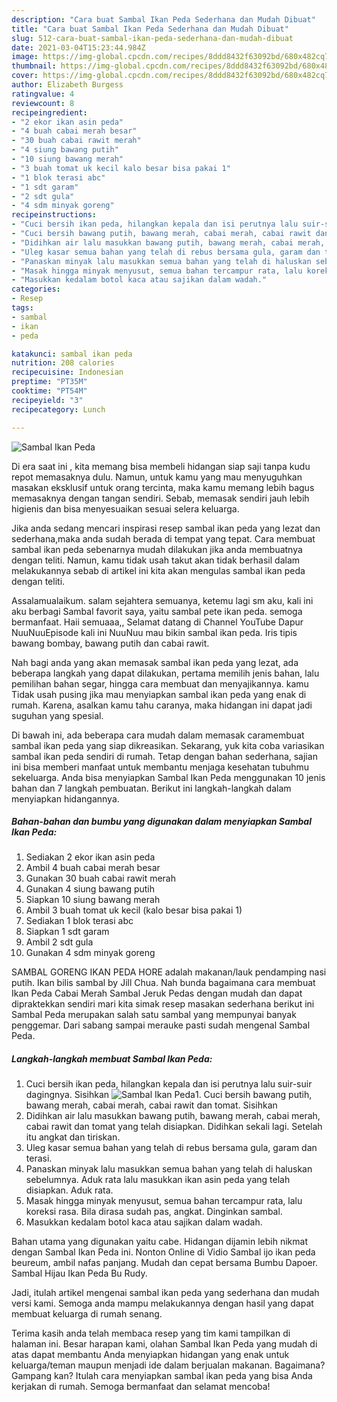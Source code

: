 ```yaml
---
description: "Cara buat Sambal Ikan Peda Sederhana dan Mudah Dibuat"
title: "Cara buat Sambal Ikan Peda Sederhana dan Mudah Dibuat"
slug: 512-cara-buat-sambal-ikan-peda-sederhana-dan-mudah-dibuat
date: 2021-03-04T15:23:44.984Z
image: https://img-global.cpcdn.com/recipes/8ddd8432f63092bd/680x482cq70/sambal-ikan-peda-foto-resep-utama.jpg
thumbnail: https://img-global.cpcdn.com/recipes/8ddd8432f63092bd/680x482cq70/sambal-ikan-peda-foto-resep-utama.jpg
cover: https://img-global.cpcdn.com/recipes/8ddd8432f63092bd/680x482cq70/sambal-ikan-peda-foto-resep-utama.jpg
author: Elizabeth Burgess
ratingvalue: 4
reviewcount: 8
recipeingredient:
- "2 ekor ikan asin peda"
- "4 buah cabai merah besar"
- "30 buah cabai rawit merah"
- "4 siung bawang putih"
- "10 siung bawang merah"
- "3 buah tomat uk kecil kalo besar bisa pakai 1"
- "1 blok terasi abc"
- "1 sdt garam"
- "2 sdt gula"
- "4 sdm minyak goreng"
recipeinstructions:
- "Cuci bersih ikan peda, hilangkan kepala dan isi perutnya lalu suir-suir dagingnya. Sisihkan"
- "Cuci bersih bawang putih, bawang merah, cabai merah, cabai rawit dan tomat. Sisihkan"
- "Didihkan air lalu masukkan bawang putih, bawang merah, cabai merah, cabai rawit dan tomat yang telah disiapkan. Didihkan sekali lagi. Setelah itu angkat dan tiriskan."
- "Uleg kasar semua bahan yang telah di rebus bersama gula, garam dan terasi."
- "Panaskan minyak lalu masukkan semua bahan yang telah di haluskan sebelumnya. Aduk rata lalu masukkan ikan asin peda yang telah disiapkan. Aduk rata."
- "Masak hingga minyak menyusut, semua bahan tercampur rata, lalu koreksi rasa. Bila dirasa sudah pas, angkat. Dinginkan sambal."
- "Masukkan kedalam botol kaca atau sajikan dalam wadah."
categories:
- Resep
tags:
- sambal
- ikan
- peda

katakunci: sambal ikan peda 
nutrition: 208 calories
recipecuisine: Indonesian
preptime: "PT35M"
cooktime: "PT54M"
recipeyield: "3"
recipecategory: Lunch

---
```



![Sambal Ikan Peda](https://img-global.cpcdn.com/recipes/8ddd8432f63092bd/680x482cq70/sambal-ikan-peda-foto-resep-utama.jpg)

Di era  saat ini , kita memang bisa membeli hidangan siap saji tanpa kudu repot memasaknya dulu. Namun, untuk kamu yang mau menyuguhkan masakan eksklusif untuk orang tercinta, maka kamu memang lebih bagus memasaknya dengan tangan sendiri. Sebab, memasak sendiri jauh lebih higienis dan bisa menyesuaikan sesuai selera keluarga.

Jika anda sedang mencari inspirasi resep sambal ikan peda yang lezat dan sederhana,maka anda sudah berada di tempat yang tepat. Cara membuat sambal ikan peda  sebenarnya mudah dilakukan jika anda membuatnya dengan teliti. Namun, kamu tidak usah takut akan tidak berhasil dalam melakukannya 
sebab di artikel ini kita akan mengulas sambal ikan peda dengan teliti.  

Assalamualaikum. salam sejahtera semuanya, ketemu lagi sm aku, kali ini aku berbagi Sambal favorit saya, yaitu sambal pete ikan peda. semoga bermanfaat. Haii semuaaa,, Selamat datang di Channel YouTube Dapur NuuNuuEpisode kali ini NuuNuu mau bikin sambal ikan peda. Iris tipis bawang bombay, bawang putih dan cabai rawit.

Nah bagi anda yang akan memasak sambal ikan peda yang lezat, ada beberapa langkah yang dapat dilakukan, pertama memilih jenis bahan, lalu pemilihan bahan segar, hingga cara membuat dan menyajikannya. kamu Tidak usah pusing jika mau menyiapkan sambal ikan peda yang enak di rumah. Karena, asalkan kamu  tahu caranya, maka hidangan ini dapat jadi suguhan yang spesial.

Di bawah ini, ada beberapa cara mudah dalam memasak caramembuat sambal ikan peda yang siap dikreasikan. Sekarang, yuk kita coba variasikan sambal ikan peda sendiri di rumah. Tetap dengan bahan sederhana, sajian ini bisa memberi manfaat untuk membantu menjaga kesehatan tubuhmu sekeluarga. Anda bisa menyiapkan Sambal Ikan Peda menggunakan 10 jenis bahan dan 7 langkah pembuatan. Berikut ini langkah-langkah dalam menyiapkan hidangannya.

<!--inarticleads1-->

##### Bahan-bahan dan bumbu yang digunakan dalam menyiapkan Sambal Ikan Peda:

1. Sediakan 2 ekor ikan asin peda
1. Ambil 4 buah cabai merah besar
1. Gunakan 30 buah cabai rawit merah
1. Gunakan 4 siung bawang putih
1. Siapkan 10 siung bawang merah
1. Ambil 3 buah tomat uk kecil (kalo besar bisa pakai 1)
1. Sediakan 1 blok terasi abc
1. Siapkan 1 sdt garam
1. Ambil 2 sdt gula
1. Gunakan 4 sdm minyak goreng


SAMBAL GORENG IKAN PEDA HORE adalah makanan/lauk pendamping nasi putih. Ikan bilis sambal by Jill Chua. Nah bunda bagaimana cara membuat Ikan Peda Cabai Merah Sambal Jeruk Pedas dengan mudah dan dapat dipraktekkan sendiri mari kita simak resep masakan sederhana berikut ini  Sambal Peda merupakan salah satu sambal yang mempunyai banyak penggemar. Dari sabang sampai merauke pasti sudah mengenal Sambal Peda. 

<!--inarticleads2-->

##### Langkah-langkah membuat Sambal Ikan Peda:

1. Cuci bersih ikan peda, hilangkan kepala dan isi perutnya lalu suir-suir dagingnya. Sisihkan
<img src="https://img-global.cpcdn.com/steps/e6820f73c17f3d65/160x128cq70/sambal-ikan-peda-langkah-memasak-1-foto.jpg" alt="Sambal Ikan Peda">1. Cuci bersih bawang putih, bawang merah, cabai merah, cabai rawit dan tomat. Sisihkan
1. Didihkan air lalu masukkan bawang putih, bawang merah, cabai merah, cabai rawit dan tomat yang telah disiapkan. Didihkan sekali lagi. Setelah itu angkat dan tiriskan.
1. Uleg kasar semua bahan yang telah di rebus bersama gula, garam dan terasi.
1. Panaskan minyak lalu masukkan semua bahan yang telah di haluskan sebelumnya. Aduk rata lalu masukkan ikan asin peda yang telah disiapkan. Aduk rata.
1. Masak hingga minyak menyusut, semua bahan tercampur rata, lalu koreksi rasa. Bila dirasa sudah pas, angkat. Dinginkan sambal.
1. Masukkan kedalam botol kaca atau sajikan dalam wadah.


Bahan utama yang digunakan yaitu cabe. Hidangan dijamin lebih nikmat dengan Sambal Ikan Peda ini. Nonton Online di Vidio Sambal ijo ikan peda beureum, ambil nafas panjang. Mudah dan cepat bersama Bumbu Dapoer. Sambal Hijau Ikan Peda Bu Rudy. 

Jadi, itulah artikel mengenai  sambal ikan peda  yang sederhana dan mudah versi kami. Semoga anda mampu melakukannya dengan hasil yang dapat membuat keluarga di rumah senang. 

Terima kasih anda telah membaca resep yang tim kami tampilkan di halaman ini. Besar harapan kami, olahan  Sambal Ikan Peda yang mudah di atas dapat membantu Anda menyiapkan hidangan yang enak untuk keluarga/teman maupun menjadi ide dalam berjualan makanan. Bagaimana? Gampang kan? Itulah cara menyiapkan sambal ikan peda yang bisa Anda kerjakan di rumah. Semoga bermanfaat dan selamat mencoba!

